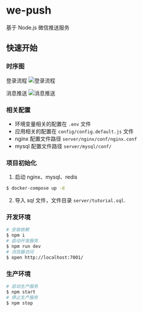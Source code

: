 # we-push

基于 Node.js 微信推送服务

## 快速开始

### 时序图
登录流程
![登录流程](https://pic.imgdb.cn/item/5f811cd71cd1bbb86b86fb16.jpg)

消息推送
![消息推送](https://pic.imgdb.cn/item/5f811d221cd1bbb86b87a9cf.jpg)

### 相关配置
- 环境变量相关的配置在 `.env` 文件
- 应用相关的配置在 `config/config.default.js` 文件
- nginx 配置文件路径 `server/nginx/conf/nginx.conf`
- mysql 配置文件路径 `server/mysql/conf/`

### 项目初始化
1. 启动 nginx、mysql、redis
```bash
$ docker-compose up -d
```
2. 导入 sql 文件，文件目录 `server/tutorial.sql`.

### 开发环境

```bash
# 安装依赖
$ npm i
# 启动开发服务
$ npm run dev
# 浏览器访问
$ open http://localhost:7001/
```

### 生产环境

```bash
# 启动生产服务
$ npm start
# 停止生产服务
$ npm stop
```
